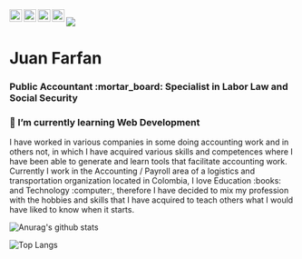 <a href="https://twitter.com/jcamilofarfan">
  <img align="left" alt="Camilo Farfan | Twitter" width="22px" src="https://cdn.jsdelivr.net/npm/simple-icons@v3/icons/twitter.svg" />
</a>

<a href="https://www.linkedin.com/in/jcamilofarfan/">
  <img align="left" alt="Juan Camilo Farfan Juanias | LinkdeIN" width="22px" src="https://cdn.jsdelivr.net/npm/simple-icons@v3/icons/linkedin.svg" />
</a>

<a href="https://www.instagram.com/jcamilofarfan/">
  <img align="left" alt="Camilo Farfan | Instagram" width="22px" src="https://cdn.jsdelivr.net/npm/simple-icons@v3/icons/instagram.svg" />
</a>

<a href="https://www.youtube.com/channel/UCP9HdiYMkLZ3YdqyFMOWF-w">
  <img align="left" alt="Sistemas Contables - Juan Farfan | Youtube" width="22px" src="https://cdn.jsdelivr.net/npm/simple-icons@v3/icons/youtube.svg" />
</a>

![](https://visitor-badge.glitch.me/badge?page_id=jcamilofarfan.jcamilofarfan)


<h1>Juan Farfan</h1>
<h3>Public Accountant :mortar_board: Specialist in Labor Law and Social Security</h3>
<h3>🌱 I’m currently learning Web Development</h3>

<p>I have worked in various companies in some doing accounting work and in others not, in which I have acquired various skills and competences where I have been able to generate and learn tools that facilitate accounting work.
Currently I work in the Accounting / Payroll area of a logistics and transportation organization located in Colombia, I love Education :books: and Technology :computer:, therefore I have decided to mix my profession with the hobbies and skills that I have acquired to teach others what I would have liked to know when it starts. </p>

![Anurag's github stats](https://github-readme-stats.vercel.app/api?username=jcamilofarfan&theme=prussian&show_icons=true)

![Top Langs](https://github-readme-stats.vercel.app/api/top-langs/?username=jcamilofarfan&layout=compact)

<!--
**farfan97/farfan97** is a ✨ _special_ ✨ repository because its `README.md` (this file) appears on your GitHub profile.

Here are some ideas to get you started:

- 🔭 I’m currently working on ...
- 🌱 I’m currently learning ...
- 👯 I’m looking to collaborate on ...
- 🤔 I’m looking for help with ...
- 💬 Ask me about ...
- 📫 How to reach me: ...
- 😄 Pronouns: ...
- ⚡ Fun fact: ...
-->
